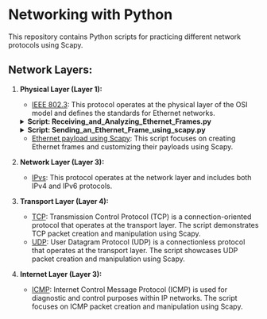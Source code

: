 # Networking with Python

This repository contains Python scripts for practicing different network protocols using Scapy.

## Network Layers:

1. **Physical Layer (Layer 1):** 
    - [IEEE 802.3](https://github.com/karkibibak9/NetworkingWithPython/tree/main/1%29%20IEEE%20802.3): This protocol operates at the physical layer of the OSI model and defines the standards for Ethernet networks.
    <details>
    <summary><b>Script: Receiving_and_Analyzing_Ethernet_Frames.py</b></summary>

    Sniffing Ethernet frames, extracting MAC addresses.

    </details>

    <details>
    <summary><b>Script: Sending_an_Ethernet_Frame_using_scapy.py</b></summary>

    Creating and sending Ethernet frame.

    </details>

    - [Ethernet payload using Scapy](https://github.com/karkibibak9/NetworkingWithPython/tree/main/2%29%20Ethernet%20payload%20using%20Scapy): This script focuses on creating Ethernet frames and customizing their payloads using Scapy.

2. **Network Layer (Layer 3):** 
    - [IPvs](https://github.com/karkibibak9/NetworkingWithPython/tree/main/3%29%20IPvs): This protocol operates at the network layer and includes both IPv4 and IPv6 protocols.

3. **Transport Layer (Layer 4):** 
    - [TCP](https://github.com/karkibibak9/NetworkingWithPython/tree/main/4%29%20TCP): Transmission Control Protocol (TCP) is a connection-oriented protocol that operates at the transport layer. The script demonstrates TCP packet creation and manipulation using Scapy.
    - [UDP](https://github.com/karkibibak9/NetworkingWithPython/tree/main/5%29%20UDP): User Datagram Protocol (UDP) is a connectionless protocol that operates at the transport layer. The script showcases UDP packet creation and manipulation using Scapy.

4. **Internet Layer (Layer 3):**
    - [ICMP](https://github.com/karkibibak9/NetworkingWithPython/tree/main/6%29%20ICMP): Internet Control Message Protocol (ICMP) is used for diagnostic and control purposes within IP networks. The script focuses on ICMP packet creation and manipulation using Scapy.
